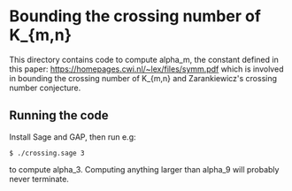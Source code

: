 # Bounding the crossing number of K\_{m,n}

This directory contains code to compute alpha\_m, the constant defined
in this paper: https://homepages.cwi.nl/~lex/files/symm.pdf which is
involved in bounding the crossing number of K\_{m,n} and Zarankiewicz's
crossing number conjecture.

## Running the code

Install Sage and GAP, then run e.g:

    $ ./crossing.sage 3

to compute alpha\_3. Computing anything larger than alpha\_9 will
probably never terminate.
